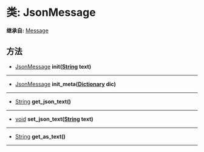 # 类: JsonMessage  
  
**继承自:** [Message](Message.md)  
  
## 方法 
  
- [JsonMessage](JsonMessage.md) **init([String](https://docs.godotengine.org/en/latest/classes/class_string.html) text)**  
  
---  
  
- [JsonMessage](JsonMessage.md) **init_meta([Dictionary](https://docs.godotengine.org/en/latest/classes/class_dictionary.html) dic)**  
  
---  
  
- [String](https://docs.godotengine.org/en/latest/classes/class_string.html) **get_json_text()**  
  
---  
  
- [void](https://docs.godotengine.org/en/latest/classes/class_void.html) **set_json_text([String](https://docs.godotengine.org/en/latest/classes/class_string.html) text)**  
  
---  
  
- [String](https://docs.godotengine.org/en/latest/classes/class_string.html) **get_as_text()**  
  
---  
  

